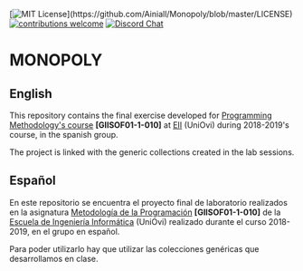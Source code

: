 [![MIT License](https://img.shields.io/apm/l/atomic-design-ui.svg?)](https://github.com/Ainiall/Monopoly/blob/master/LICENSE) [![contributions welcome](https://img.shields.io/badge/contributions-welcome-brightgreen.svg?style=flat)](https://github.com/Ainiall/Monopoly/issues)
[![Discord Chat](https://img.shields.io/discord/622801771940806709?color=7289da&label=EII%20discord&logo=discord)](https://discord.com/invite/bkR5Ye4)  

# MONOPOLY

## English 
This repository contains the final exercise developed for [Programming Methodology's course]() **[GIISOF01-1-010]** at [EII](https://ingenieriainformatica.uniovi.es/) (UniOvi) during 2018-2019's course, in the spanish group.

The project is linked with the generic collections created in the lab sessions.

## Español
En este repositorio se encuentra el proyecto final de laboratorio realizados en la asignatura [Metodología de la Programación]() **[GIISOF01-1-010]** de la [Escuela de Ingeniería Informática](https://ingenieriainformatica.uniovi.es/) (UniOvi) realizado durante el curso 2018-2019, en el grupo en español.

Para poder utilizarlo hay que utilizar las colecciones genéricas que desarrollamos en clase. 